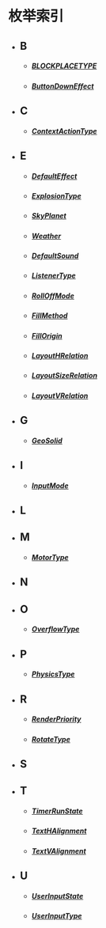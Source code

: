 # 枚举索引

- ## B
    - ##### [BLOCKPLACETYPE](/Api/Enumerate/UI/BlockPlaceType.md)
    - ##### [ButtonDownEffect](/Api/Enumerate/UI/ButtonDownEffect.md)

- ## C
    - ##### [ContextActionType](/Api/Enumerate/UserInput/ContextActionType.md)

- ## E
    - ##### [DefaultEffect](/Api/Enumerate/Effect/EnumDefaultEffect.md)
    - ##### [ExplosionType](/Api/Enumerate/Effect/ExplosionType.md)
    - ##### [SkyPlanet](/Api/Enumerate/GamePlay/EnumSkyPlanet.md)
    - ##### [Weather](/Api/Enumerate/GamePlay/EnumWeather.md)
    - ##### [DefaultSound](/Api/Enumerate/Sound/EnumDefaultSound.md)
    - ##### [ListenerType](/Api/Enumerate/Sound/EnumListenerType.md)
    - ##### [RollOffMode](/Api/Enumerate/Sound/EnumRollOffMode.md)
    - ##### [FillMethod](/Api/Enumerate/UI/EnumFillMethod.md)
    - ##### [FillOrigin](/Api/Enumerate/UI/EnumFillOrigin.md)
    - ##### [LayoutHRelation](/Api/Enumerate/UI/EnumLayoutHRelation.md)
    - ##### [LayoutSizeRelation](/Api/Enumerate/UI/EnumLayoutSizeRelation.md)
    - ##### [LayoutVRelation](/Api/Enumerate/UI/EnumLayoutVRelation.md)

- ## G
    - ##### [GeoSolid](/Api/Class/Build/SceneGeoSolid.md)

- ## I
    - ##### [InputMode](/Api/Enumerate/UI/InputMode.md)
- ## L

    
- ## M
    - ##### [MotorType](/Api/Enumerate/Physics/MotorType.md)
- ## N

- ## O
    - ##### [OverflowType](/Api/Enumerate/UI/OverflowType.md)

- ## P
    - ##### [PhysicsType](/Api/Enumerate/Physics/PhysicsType.md)
- ## R
    - ##### [RenderPriority](/Api/Enumerate/UI/RenderPriority.md)
    - ##### [RotateType](/Api/Enumerate/UI/RotateType.md)
- ## S
    

- ## T
    - ##### [TimerRunState](/Api/Enumerate/GamePlay/TimerRunState.md)
    - ##### [TextHAlignment](/Api/Enumerate/UI/TextHAlignment.md)
    - ##### [TextVAlignment](/Api/Enumerate/UI/TextVAlignment.md)

- ## U
    - ##### [UserInputState](/Api/Enumerate/UserInput/UserInputState.md)
    - ##### [UserInputType](/Api/Enumerate/UserInput/UserInputType.md)
